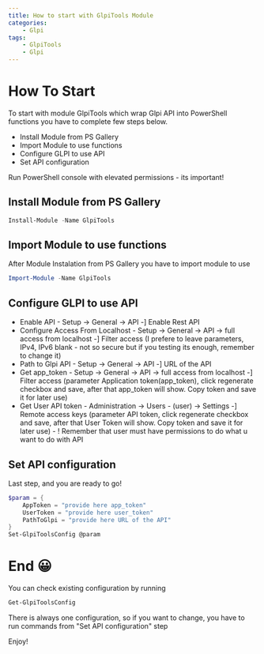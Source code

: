 ```yaml
---
title: How to start with GlpiTools Module
categories:
    - Glpi
tags:
    - GlpiTools
    - Glpi
---
```

# How To Start
To start with module GlpiTools which wrap Glpi API into PowerShell functions you have to complete few steps below. 
- Install Module from PS Gallery 
- Import Module to use functions
- Configure GLPI to use API
- Set API configuration 

Run PowerShell console with elevated permissions - its important! 
## Install Module from PS Gallery 
```powershell
Install-Module -Name GlpiTools 
```

## Import Module to use functions
After Module Instalation from PS Gallery you have to import module to use
```powershell
Import-Module -Name GlpiTools 
```

## Configure GLPI to use API
 * Enable API - Setup -> General -> API -] Enable Rest API
 * Configure Access From Localhost - Setup -> General -> API -> full access from localhost -] Filter access (I prefere to leave parameters, IPv4, IPv6 blank - not so secure but if you testing its enough, remember to change it)
 * Path to Glpi API - Setup -> General -> API -] URL of the API 
 * Get app_token - Setup -> General -> API -> full access from localhost -] Filter access (parameter Application token(app_token), click regenerate checkbox and save, after that app_token will show. Copy token and save it for later use)
 * Get User API token - Administration -> Users - (user) -> Settings -] Remote access keys (parameter API token, click regenerate checkbox and save, after that User Token will show. Copy token and save it for later use) - ! Remember that user must have permissions to do what u want to do with API

## Set API configuration
Last step, and you are ready to go! 
```powershell 
$param = {
    AppToken = "provide here app_token"
    UserToken = "provide here user_token"
    PathToGlpi = "provide here URL of the API"
}
Set-GlpiToolsConfig @param
```
# End 😀
You can check existing configuration by running
```powershell
Get-GlpiToolsConfig
```
There is always one configuration, so if you want to change, you have to run commands from "Set API configuration" step 

Enjoy! 